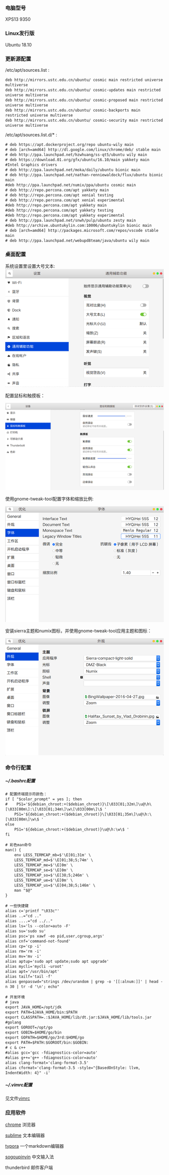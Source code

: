 ### 电脑型号

XPS13 9350

### Linux发行版

Ubuntu 18.10

### 更新源配置

/etc/apt/sources.list :

```shell
deb http://mirrors.ustc.edu.cn/ubuntu/ cosmic main restricted universe multiverse
deb http://mirrors.ustc.edu.cn/ubuntu/ cosmic-updates main restricted universe multiverse
deb http://mirrors.ustc.edu.cn/ubuntu/ cosmic-proposed main restricted universe multiverse
deb http://mirrors.ustc.edu.cn/ubuntu/ cosmic-backports main restricted universe multiverse
deb http://mirrors.ustc.edu.cn/ubuntu/ cosmic-security main restricted universe multiverse
```
/etc/apt/sources.list.d/* :

	# deb https://apt.dockerproject.org/repo ubuntu-wily main
	# deb [arch=amd64] http://dl.google.com/linux/chrome/deb/ stable main
	# deb http://ppa.launchpad.net/hzwhuang/ss-qt5/ubuntu wily main
	# deb https://download.01.org/gfx/ubuntu/16.10/main yakkety main #Intel Graphics drivers
	# deb http://ppa.launchpad.net/moka/daily/ubuntu bionic main
	# deb http://ppa.launchpad.net/nathan-renniewaldock/flux/ubuntu bionic main
	#deb http://ppa.launchpad.net/numix/ppa/ubuntu cosmic main
	# deb http://repo.percona.com/apt yakkety main
	# deb http://repo.percona.com/apt xenial testing
	# deb http://repo.percona.com/apt xenial experimental
	#deb http://repo.percona.com/apt yakkety main
	#deb http://repo.percona.com/apt yakkety testing
	#deb http://repo.percona.com/apt yakkety experimental
	# deb http://ppa.launchpad.net/snwh/pulp/ubuntu zesty main
	#deb http://archive.ubuntukylin.com:10006/ubuntukylin bionic main
	# deb [arch=amd64] http://packages.microsoft.com/repos/vscode stable main
	# deb http://ppa.launchpad.net/webupd8team/java/ubuntu wily main
### 桌面配置

系统设置里设置大号文本:![](./pic/config_big_font.png)

配置鼠标和触摸板：

![](./pic/config_mouse.png)



使用gnome-tweak-tool配置字体和缩放比例:

![](./pic/config_font.png)

安装sierra主题和numix图标，并使用gnome-tweak-tool应用主题和图标：

![](./pic/config_theme.png)

### 命令行配置

##### ~/.bashrc配置

```shell
# 配置终端提示符颜色：
if [ "$color_prompt" = yes ]; then
#    PS1='${debian_chroot:+($debian_chroot)}\[\033[01;32m\]\u@\h\[\033[00m\]:\[\033[01;34m\]\w\[\033[00m\]\$ '
    PS1='${debian_chroot:+($debian_chroot)}\[\033[01;35m\]\u@\h:\[\033[00m\]\w\$ '
else
    PS1='${debian_chroot:+($debian_chroot)}\u@\h:\w\$ '
fi

# 彩色man命令
man() {
    env LESS_TERMCAP_mb=$'\E[01;31m' \
    LESS_TERMCAP_md=$'\E[01;38;5;74m' \
    LESS_TERMCAP_me=$'\E[0m' \
    LESS_TERMCAP_se=$'\E[0m' \
    LESS_TERMCAP_so=$'\E[38;5;246m' \
    LESS_TERMCAP_ue=$'\E[0m' \
    LESS_TERMCAP_us=$'\E[04;38;5;146m' \
    man "$@"
}

# 一些快捷键
alias c='printf "\033c"'
alias ..="cd .."
alias ....="cd ../.."
alias ls='ls --color=auto -F'
alias su='sudo su'
alias psc='ps xawf -eo pid,user,cgroup,args'
alias cnf='command-not-found'
alias cp='cp -i'
alias rm='rm -i'
alias mv='mv -i'
alias aptup='sudo apt update;sudo apt upgrade'
alias mycli='mycli -uroot'
alias apt='/usr/bin/apt'
alias tailf='tail -f'
alias genpasswd="strings /dev/urandom | grep -o '[[:alnum:]]' | head -n 30 | tr -d '\n'; echo"

# 开发环境
# java
export JAVA_HOME=/opt/jdk
export PATH=$JAVA_HOME/bin:$PATH
export CLASSPATH=.:$JAVA_HOME/lib/dt.jar:$JAVA_HOME/lib/tools.jar
#golang
export GOROOT=/opt/go
export GOBIN=$HOME/go/bin
export GOPATH=$HOME/go/3rd:$HOME/go
export PATH=$PATH:$GOROOT/bin:$GOBIN:
# c & c++
#alias gcc='gcc -fdiagnostics-color=auto'
#alias g++='g++ -fdiagnostics-color=auto'
alias clang-format='clang-format-3.5'
alias cformat='clang-format-3.5 -style="{BasedOnStyle: llvm, IndentWidth: 4}" -i'

```
##### ~/.vimrc配置

见文件[vimrc](./vimrc)

### 应用软件

[chrome](https://dl.google.com/linux/direct/google-chrome-stable_current_amd64.deb) 浏览器

[sublime](https://www.sublimetext.com/) 文本编辑器

[typora](https://www.typora.io/linux/Packages) 一个markdown编辑器

[sogoupinyin](https://pinyin.sogou.com/linux/?r=pinyin) 中文输入法

thunderbird 邮件客户端
